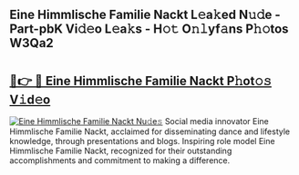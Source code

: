## Eine Himmlische Familie Nackt L𝚎a𝚔ed N𝚞𝚍e - Part-pbK Vi𝚍𝚎o L𝚎a𝚔s - H𝚘𝚝 O𝚗𝚕yf𝚊ns P𝚑𝚘tos W3Qa2

# <h2><a href="http://kf7l4yi.oniu.top/?m=Eine+Himmlische+Familie+Nackt">🔗👉 🔴 Eine Himmlische Familie Nackt P𝚑ot𝚘𝚜 V𝚒d𝚎o</a></h2>

[![Eine Himmlische Familie Nackt Nu𝚍e𝚜](https://i.imgur.com/0qMVB7G.gif)](http://kf7l4yi.oniu.top/?m=Eine+Himmlische+Familie+Nackt)
Social media innovator Eine Himmlische Familie Nackt, acclaimed for disseminating dance and lifestyle knowledge, through presentations and blogs. Inspiring role model Eine Himmlische Familie Nackt, recognized for their outstanding accomplishments and commitment to making a difference.  
